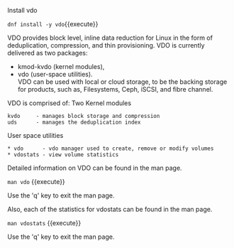 Install vdo

`dnf install -y vdo`{{execute}}

VDO provides block level, inline data reduction for Linux in the form of deduplication,
compression, and thin provisioning.  VDO is currently delivered as two packages: 
* kmod-kvdo (kernel modules),
* vdo (user-space utilities).  
VDO can be used with local or cloud storage, to be the backing storage for products, 
such as, Filesystems, Ceph, iSCSI, and fibre channel.

VDO is comprised of:
  Two Kernel modules
  
    kvdo     - manages block storage and compression
    uds      - manages the deduplication index  
    
  User space utilities
  
    * vdo      - vdo manager used to create, remove or modify volumes
    * vdostats - view volume statistics

Detailed information on VDO can be found in the man page.

`man vdo` {{execute}}

Use the 'q' key to exit the man page.

Also, each of the statistics for vdostats can be found in the man page.

`man vdostats` {{execute}}

Use the 'q' key to exit the man page.

